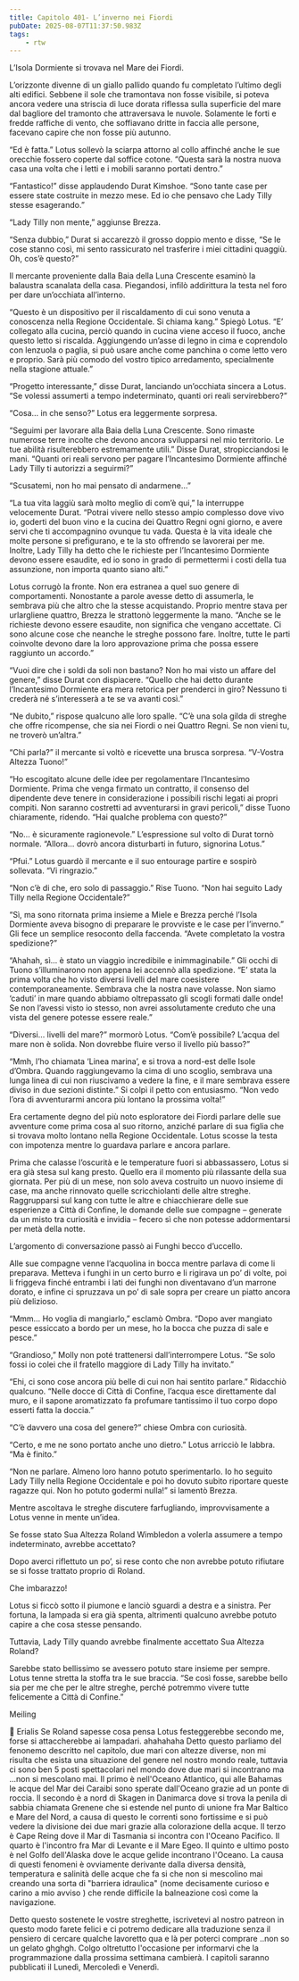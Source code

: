 ```yaml
---
title: Capitolo 401- L’inverno nei Fiordi
pubDate: 2025-08-07T11:37:50.983Z
tags:
    - rtw
---
```











L’Isola Dormiente si trovava nel Mare dei Fiordi.


L’orizzonte divenne di un giallo pallido quando fu completato l’ultimo degli alti edifici. Sebbene il sole che tramontava non fosse visibile, si poteva ancora vedere una striscia di luce dorata riflessa sulla superficie del mare dal bagliore del tramonto che attraversava le nuvole. Solamente le forti e fredde raffiche di vento, che soffiavano dritte in faccia alle persone, facevano capire che non fosse più autunno.


“Ed è fatta.” Lotus sollevò la sciarpa attorno al collo affinché anche le sue orecchie fossero coperte dal soffice cotone. “Questa sarà la nostra nuova casa una volta che i letti e i mobili saranno portati dentro.”


“Fantastico!” disse applaudendo Durat Kimshoe. “Sono tante case per essere state costruite in mezzo mese. Ed io che pensavo che Lady Tilly stesse esagerando.”


“Lady Tilly non mente,” aggiunse Brezza.


“Senza dubbio,” Durat si accarezzò il grosso doppio mento e disse, “Se le cose stanno così, mi sento rassicurato nel trasferire i miei cittadini quaggiù. Oh, cos’è questo?”


Il mercante proveniente dalla Baia della Luna Crescente esaminò la balaustra scanalata della casa. Piegandosi, infilò addirittura la testa nel foro per dare un’occhiata all’interno.


“Questo è un dispositivo per il riscaldamento di cui sono venuta a conoscenza nella Regione Occidentale. Si chiama kang.” Spiegò Lotus. “E’ collegato alla cucina, perciò quando in cucina viene acceso il fuoco, anche questo letto si riscalda. Aggiungendo un’asse di legno in cima e coprendolo con lenzuola o paglia, si può usare anche come panchina o come letto vero e proprio. Sarà più comodo del vostro tipico arredamento, specialmente nella stagione attuale.”


“Progetto interessante,” disse Durat, lanciando un’occhiata sincera a Lotus. “Se volessi assumerti a tempo indeterminato, quanti ori reali servirebbero?”


“Cosa… in che senso?” Lotus era leggermente sorpresa.


“Seguimi per lavorare alla Baia della Luna Crescente. Sono rimaste numerose terre incolte che devono ancora svilupparsi nel mio territorio. Le tue abilità risulterebbero estremamente utili.” Disse Durat, stropicciandosi le mani. “Quanti ori reali servono per pagare l’Incantesimo Dormiente affinché Lady Tilly ti autorizzi a seguirmi?”


“Scusatemi, non ho mai pensato di andarmene…”


“La tua vita laggiù sarà molto meglio di com’è qui,” la interruppe velocemente Durat. “Potrai vivere nello stesso ampio complesso dove vivo io, goderti del buon vino e la cucina dei Quattro Regni ogni giorno, e avere servi che ti accompagnino ovunque tu vada. Questa è la vita ideale che molte persone si prefigurano, e te la sto offrendo se lavorerai per me. Inoltre, Lady Tilly ha detto che le richieste per l’Incantesimo Dormiente devono essere esaudite, ed io sono in grado di permettermi i costi della tua assunzione, non importa quanto siano alti.”


Lotus corrugò la fronte. Non era estranea a quel suo genere di comportamenti. Nonostante a parole avesse detto di assumerla, le sembrava più che altro che la stesse acquistando. Proprio mentre stava per urlargliene quattro, Brezza le strattonò leggermente la mano. “Anche se le richieste devono essere esaudite, non significa che vengano accettate. Ci sono alcune cose che neanche le streghe possono fare. Inoltre, tutte le parti coinvolte devono dare la loro approvazione prima che possa essere raggiunto un accordo.”


“Vuoi dire che i soldi da soli non bastano? Non ho mai visto un affare del genere,” disse Durat con dispiacere. “Quello che hai detto durante l’Incantesimo Dormiente era mera retorica per prenderci in giro? Nessuno ti crederà né s’interesserà a te se va avanti così.”


“Ne dubito,” rispose qualcuno alle loro spalle. “C’è una sola gilda di streghe che offre ricompense, che sia nei Fiordi o nei Quattro Regni. Se non vieni tu, ne troverò un’altra.”


“Chi parla?” il mercante si voltò e ricevette una brusca sorpresa. “V-Vostra Altezza Tuono!”


“Ho escogitato alcune delle idee per regolamentare l’Incantesimo Dormiente. Prima che venga firmato un contratto, il consenso del dipendente deve tenere in considerazione i possibili rischi legati ai propri compiti. Non saranno costretti ad avventurarsi in gravi pericoli,” disse Tuono chiaramente, ridendo. “Hai qualche problema con questo?”


“No… è sicuramente ragionevole.” L’espressione sul volto di Durat tornò normale. “Allora… dovrò ancora disturbarti in futuro, signorina Lotus.”


“Pfui.” Lotus guardò il mercante e il suo entourage partire e sospirò sollevata. “Vi ringrazio.”


“Non c’è di che, ero solo di passaggio.” Rise Tuono. “Non hai seguito Lady Tilly nella Regione Occidentale?”


“Sì, ma sono ritornata prima insieme a Miele e Brezza perché l’Isola Dormiente aveva bisogno di preparare le provviste e le case per l’inverno.” Gli fece un semplice resoconto della faccenda. “Avete completato la vostra spedizione?”


“Ahahah, sì… è stato un viaggio incredibile e inimmaginabile.” Gli occhi di Tuono s’illuminarono non appena lei accennò alla spedizione. “E’ stata la prima volta che ho visto diversi livelli del mare coesistere contemporaneamente. Sembrava che la nostra nave volasse. Non siamo ‘caduti’ in mare quando abbiamo oltrepassato gli scogli formati dalle onde! Se non l’avessi visto io stesso, non avrei assolutamente creduto che una vista del genere potesse essere reale.”


“Diversi… livelli del mare?” mormorò Lotus. “Com’è possibile? L’acqua del mare non è solida. Non dovrebbe fluire verso il livello più basso?”


“Mmh, l’ho chiamata ‘Linea marina’, e si trova a nord-est delle Isole d’Ombra. Quando raggiungevamo la cima di uno scoglio, sembrava una lunga linea di cui non riuscivamo a vedere la fine, e il mare sembrava essere diviso in due sezioni distinte.” Si colpì il petto con entusiasmo. “Non vedo l’ora di avventurarmi ancora più lontano la prossima volta!”


Era certamente degno del più noto esploratore dei Fiordi parlare delle sue avventure come prima cosa al suo ritorno, anziché parlare di sua figlia che si trovava molto lontano nella Regione Occidentale. Lotus scosse la testa con impotenza mentre lo guardava parlare e ancora parlare.


Prima che calasse l’oscurità e le temperature fuori si abbassassero, Lotus si era già stesa sul kang presto. Quello era il momento più rilassante della sua giornata. Per più di un mese, non solo aveva costruito un nuovo insieme di case, ma anche rinnovato quelle scricchiolanti delle altre streghe. Raggrupparsi sul kang con tutte le altre e chiacchierare delle sue esperienze a Città di Confine, le domande delle sue compagne – generate da un misto tra curiosità e invidia – fecero sì che non potesse addormentarsi per metà della notte.


L’argomento di conversazione passò ai Funghi becco d’uccello.


Alle sue compagne venne l’acquolina in bocca mentre parlava di come li preparava. Metteva i funghi in un certo burro e li rigirava un po’ di volte, poi li friggeva finché entrambi i lati dei funghi non diventavano d’un marrone dorato, e infine ci spruzzava un po’ di sale sopra per creare un piatto ancora più delizioso.


“Mmm… Ho voglia di mangiarlo,” esclamò Ombra. “Dopo aver mangiato pesce essiccato a bordo per un mese, ho la bocca che puzza di sale e pesce.”


“Grandioso,” Molly non poté trattenersi dall’interrompere Lotus. “Se solo fossi io colei che il fratello maggiore di Lady Tilly ha invitato.”


“Ehi, ci sono cose ancora più belle di cui non hai sentito parlare.” Ridacchiò qualcuno. “Nelle docce di Città di Confine, l’acqua esce direttamente dal muro, e il sapone aromatizzato fa profumare tantissimo il tuo corpo dopo esserti fatta la doccia.”


“C’è davvero una cosa del genere?” chiese Ombra con curiosità.


“Certo, e me ne sono portato anche uno dietro.” Lotus arricciò le labbra. “Ma è finito.”


“Non ne parlare. Almeno loro hanno potuto sperimentarlo. Io ho seguito Lady Tilly nella Regione Occidentale e poi ho dovuto subito riportare queste ragazze qui. Non ho potuto godermi nulla!” si lamentò Brezza.


Mentre ascoltava le streghe discutere farfugliando, improvvisamente a Lotus venne in mente un’idea.


Se fosse stato Sua Altezza Roland Wimbledon a volerla assumere a tempo indeterminato, avrebbe accettato?


Dopo averci riflettuto un po’, si rese conto che non avrebbe potuto rifiutare se si fosse trattato proprio di Roland.


Che imbarazzo!


Lotus si ficcò sotto il piumone e lanciò sguardi a destra e a sinistra. Per fortuna, la lampada si era già spenta, altrimenti qualcuno avrebbe potuto capire a che cosa stesse pensando.


Tuttavia, Lady Tilly quando avrebbe finalmente accettato Sua Altezza Roland?


Sarebbe stato bellissimo se avessero potuto stare insieme per sempre. Lotus tenne stretta la stoffa tra le sue braccia. “Se così fosse, sarebbe bello sia per me che per le altre streghe, perché potremmo vivere tutte felicemente a Città di Confine.”










Meiling










💬 Erialis Se Roland sapesse cosa pensa Lotus festeggerebbe secondo me, forse si attaccherebbe ai lampadari. ahahahaha Detto questo parliamo del fenonemo descritto nel capitolo, due mari con altezze diverse, non mi risulta che esista una situazione del genere nel nostro mondo reale, tuttavia ci sono ben 5 posti spettacolari nel mondo dove due mari si incontrano ma ...non si mescolano mai. Il primo è nell'Oceano Atlantico, qui alle Bahamas le acque del Mar dei Caraibi sono sperate dall'Oceano grazie ad un ponte di roccia. Il secondo è a nord di Skagen in Danimarca dove si trova la penila di sabbia chiamata Grenene che si estende nel punto di unione fra Mar Baltico e Mare del Nord, a causa di questo le correnti sono fortissime e si può vedere la divisione dei due mari grazie alla colorazione della acque. Il terzo è Cape Reing dove il Mar di Tasmania si incontra con l'Oceano Pacifico. Il quarto è l'incontro fra Mar di Levante e il Mare Egeo. Il quinto e ultimo posto è nel Golfo dell'Alaska dove le acque gelide incontrano l'Oceano. La causa di questi fenomeni è ovviamente derivante dalla  diversa densità, temperatura e salinità delle acque che fa si che non si mescolino mai creando una sorta di "barriera idraulica" (nome decisamente curioso e carino  a mio avviso ) che rende difficile la balneazione così come la navigazione.


Detto questo sostenete le vostre streghette, iscrivetevi al nostro patreon in questo modo farete felici e ci potremo dedicare alla traduzione senza il pensiero di cercare qualche lavoretto qua e là per poterci comprare ..non so un gelato ghghgh.  Colgo oltretutto l'occasione per informarvi che la programmazione dalla prossima settimana cambierà. I capitoli saranno pubblicati il Lunedì, Mercoledì e Venerdì.


 




                                


                                



